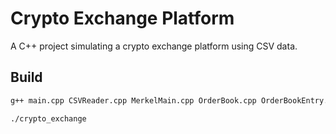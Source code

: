 # Crypto Exchange Platform

A C++ project simulating a crypto exchange platform using CSV data.


## Build

```bash
g++ main.cpp CSVReader.cpp MerkelMain.cpp OrderBook.cpp OrderBookEntry.cpp Wallet.cpp -o crypto_exchange

./crypto_exchange
